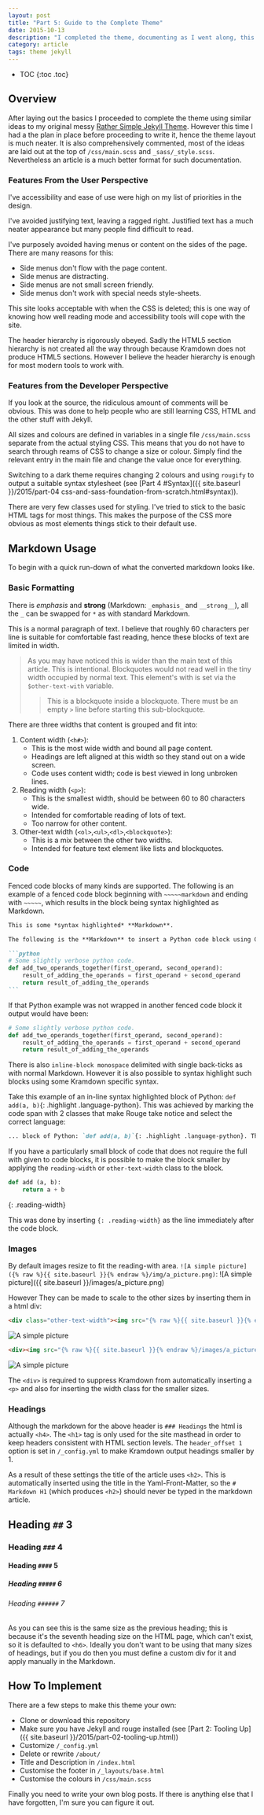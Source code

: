 ```yaml
---
layout: post
title: "Part 5: Guide to the Complete Theme"
date: 2015-10-13
description: "I completed the theme, documenting as I went along, this post details the features and how to use them."
category: article
tags: theme jekyll
---
```


* TOC
{:toc .toc}

## Overview

After laying out the basics I proceeded to complete the theme using similar ideas to my original messy [Rather Simple Jekyll Theme]().
However this time I had a the plan in place before proceeding to write it, hence the theme layout is much neater.
It is also comprehensively commented, most of the ideas are laid out at the top of `/css/main.scss` and `_sass/_style.scss`.
Nevertheless an article is a much better format for such documentation.


### Features From the User Perspective

I've accessibility and ease of use were high on my list of priorities in the design.

I've avoided justifying text, leaving a ragged right.
Justified text has a much neater appearance but many people find difficult to read.

I've purposely avoided having menus or content on the sides of the page.
There are many reasons for this:

* Side menus don't flow with the page content.
* Side menus are distracting.
* Side menus are not small screen friendly.
* Side menus don't work with special needs style-sheets.

This site looks acceptable with when the CSS is deleted; this is one way of knowing how well reading mode and accessibility tools will cope with the site.

The header hierarchy is rigorously obeyed. 
Sadly the HTML5 section hierarchy is not created all the way through because Kramdown does not produce HTML5 sections.
However I believe the header hierarchy is enough for most modern tools to work with.


### Features from the Developer Perspective

If you look at the source, the ridiculous amount of comments will be obvious.
This was done to help people who are still learning CSS, HTML and the other stuff with Jekyll.

All sizes and colours are defined in variables in a single file `/css/main.scss` separate from the actual styling CSS.
This means that you do not have to search through reams of CSS to change a size or colour.
Simply find the relevant entry in the main file and change the value once for everything.

Switching to a dark theme requires changing 2 colours and using `rougify` to output a suitable syntax stylesheet (see [Part 4 #Syntax]({{ site.baseurl }}/2015/part-04 css-and-sass-foundation-from-scratch.html#syntax)).

There are very few classes used for styling.
I've tried to stick to the basic HTML tags for most things.
This makes the purpose of the CSS more obvious as most elements things stick to their default use.


## Markdown Usage

To begin with a quick run-down of what the converted markdown looks like.

### Basic Formatting

There is _emphasis_ and __strong__ (Markdown: `_emphasis_` and `__strong__`), all the `_` can be swapped for `*` as with standard Markdown.

This is a normal paragraph of text. I believe that roughly 60 characters per line is suitable for comfortable fast reading, hence these blocks of text are limited in width.

> As you may have noticed this is wider than the main text of this article.
> This is intentional.
> Blockquotes would not read well in the tiny width occupied by normal text.
> This element's with is set via the `$other-text-with` variable.  
> 
> > This is a blockquote inside a blockquote. 
> > There must be an empty ` > ` line before starting this sub-blockquote.

There are three widths that content is grouped and fit into:

1. Content width (`<h#>`):
    - This is the most wide width and bound all page content.
    - Headings are left aligned at this width so they stand out on a wide screen.
    - Code uses content width; code is best viewed in long unbroken lines.
2. Reading width (`<p>`):
    - This is the smallest width, should be between 60 to 80 characters wide.
    - Intended for comfortable reading of lots of text.
    - Too narrow for other content.
3. Other-text width (`<ol>`,`<ul>`,`<dl>`,`<blockquote>`):
    - This is a mix between the other two widths.
    - Intended for feature text element like lists and blockquotes.


### Code

Fenced code blocks of many kinds are supported. The following is an example of a fenced code block beginning with `~~~~~markdown` and ending with `~~~~~`, which results in the block being syntax highlighted as Markdown. 

~~~~~markdown
This is some *syntax highlighted* **Markdown**.

The following is the **Markdown** to insert a Python code block using Github style fencing:

```python
# Some slightly verbose python code.
def add_two_operands_together(first_operand, second_operand):
    result_of_adding_the_operands = first_operand + second_operand
    return result_of_adding_the_operands
```
~~~~~

If that Python example was not wrapped in another fenced code block it output would have been:

```python
# Some slightly verbose python code.
def add_two_operands_together(first_operand, second_operand):
    result_of_adding_the_operands = first_operand + second_operand
    return result_of_adding_the_operands
```

There is also `inline-block monospace` delimited with single back-ticks as with normal Markdown.
However it is also possible to syntax highlight such blocks using some Kramdown specific syntax.

Take this example of an in-line syntax highlighted block of Python: `def add(a, b)`{: .highlight .language-python}.
This was achieved by marking the code span with 2 classes that make Rouge take notice and select the correct language:

```markdown
... block of Python: `def add(a, b)`{: .highlight .language-python}. This was...
```

If you have a particularly small block of code that does not require the full with given to code blocks, it is possible to make the block smaller by applying the `reading-width` or `other-text-width` class to the block.

```python
def add (a, b):
    return a + b
```
{: .reading-width}

This was done by inserting `{: .reading-width}` as the line immediately after the code block.


### Images

By default images resize to fit the reading-with area. 
`![A simple picture]({% raw %}{{ site.baseurl }}{% endraw %}/img/a_picture.png)`:
![A simple picture]({{ site.baseurl }}/images/a_picture.png)

However They can be made to scale to the other sizes by inserting them in a html div:

```html
<div class="other-text-width"><img src="{% raw %}{{ site.baseurl }}{% endraw %}/images/a_picture.png" alt="A simple picture"></div>`
```

<div class="other-text-width"><img src="{{ site.baseurl }}/images/a_picture.png" alt="A simple picture"></div>

```html
<div><img src="{% raw %}{{ site.baseurl }}{% endraw %}/images/a_picture.png" alt="A simple picture"></div>
```

<div><img src="{{ site.baseurl }}/images/a_picture.png" alt="A simple picture"></div>

The `<div>` is required to suppress Kramdown from automatically inserting a `<p>` and also for inserting the width class for the smaller sizes.

### Headings

Although the markdown for the above header is `### Headings` the html is actually `<h4>`.
The `<h1>` tag is only used for the site masthead in order to keep headers consistent with HTML section levels.
The `header_offset 1` option is set in `/_config.yml` to make Kramdown output headings smaller by 1.

As a result of these settings the title of the article uses `<h2>`.
This is automatically inserted using the title in the Yaml-Front-Matter, so the `# Markdown H1` (which produces `<h2>`) should never be typed in the markdown article.

## Heading `##` 3

### Heading `###` 4

#### Heading `####` 5

##### Heading `#####` 6

###### Heading `######` 7

As you can see this is the same size as the previous heading; this is because it's the seventh heading size on the HTML page, which can't exist, so it is defaulted to `<h6>`.
Ideally you don't want to be using that many sizes of headings, but if you do then you must define a custom div for it and apply manually in the Markdown.

## How To Implement

There are a few steps to make this theme your own:

 * Clone or download this repository
 * Make sure you have Jekyll and rouge installed (see [Part 2: Tooling Up]({{ site.baseurl }}/2015/part-02-tooling-up.html))
 * Customize `/_config.yml`
 * Delete or rewrite `/about/`
 * Title and Description in `/index.html`
 * Customise the footer in `/_layouts/base.html`
 * Customise the colours in `/css/main.scss`

Finally you need to write your own blog posts.
If there is anything else that I have forgotten, I'm sure you can figure it out.